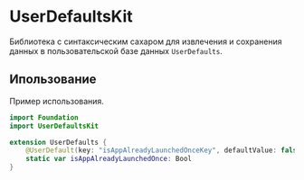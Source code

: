 # UserDefaultsKit

Библиотека с синтаксическим сахаром для извлечения и сохранения данных в пользовательской базе данных `UserDefaults`.

## Ипользование

Пример использования.
```swift
import Foundation
import UserDefaultsKit

extension UserDefaults {
    @UserDefault(key: "isAppAlreadyLaunchedOnceKey", defaultValue: false)
    static var isAppAlreadyLaunchedOnce: Bool
}
```
